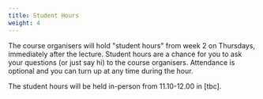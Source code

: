 ```yaml
---
title: Student Hours
weight: 4
---
```


The course organisers will hold "student hours" from week 2 on Thursdays, immediately after the lecture. Student hours are a chance for you to ask your questions (or just say hi) to the course organisers. Attendance is optional and you can turn up at any time during the hour.

The student hours will be held in-person from 11.10-12.00 in [tbc].
